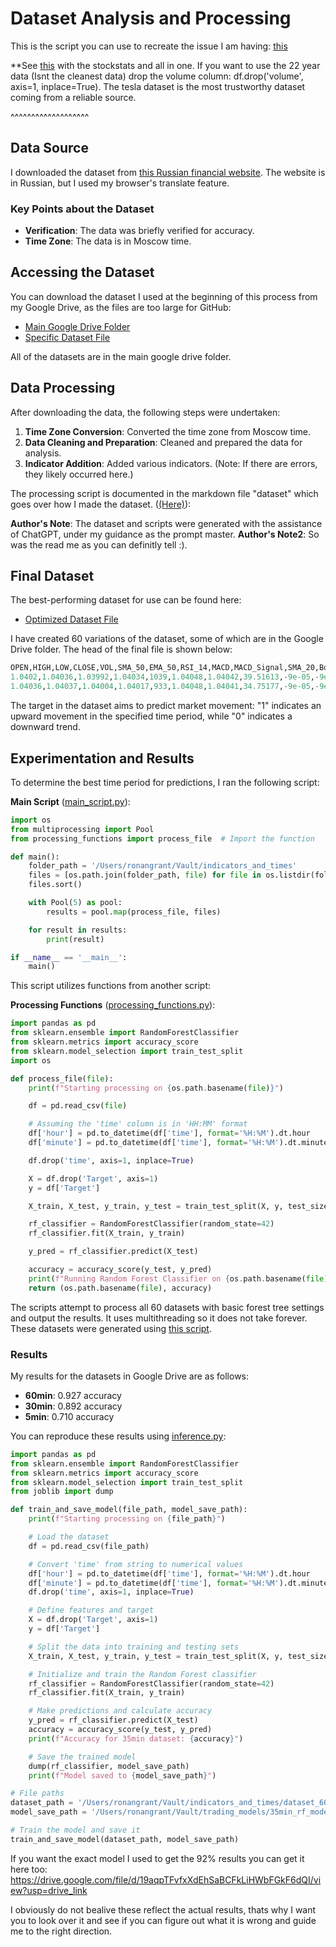 # Dataset Analysis and Processing

This is the script you can use to recreate the issue I am having: [this](help.ipynb)


**See [this](inference.ipynb) with the stockstats and all in one. If you want to use the 22 year data (Isnt the cleanest data) drop the volume column:
df.drop('volume', axis=1, inplace=True). The tesla dataset is the most trustworthy dataset coming from a reliable source.

^^^^^^^^^^^^^^^^^^^

## Data Source

I downloaded the dataset from [this Russian financial website](https://www.finam.ru/quote/forex/eurusd/export/). The website is in Russian, but I used my browser's translate feature. 

### Key Points about the Dataset
- **Verification**: The data was briefly verified for accuracy.
- **Time Zone**: The data is in Moscow time.

## Accessing the Dataset

You can download the dataset I used at the beginning of this process from my Google Drive, as the files are too large for GitHub:
- [Main Google Drive Folder](https://drive.google.com/drive/folders/1NIw2Kqc043LLIK7ZXrx8wYRol7zuFjP2?usp=drive_link)
- [Specific Dataset File](https://drive.google.com/file/d/1HAWgJpsows16hIDv3vg1szH9XQ7CGR6C/view?usp=drive_link)

All of the datasets are in the main google drive folder.

## Data Processing

After downloading the data, the following steps were undertaken:
1. **Time Zone Conversion**: Converted the time zone from Moscow time.
2. **Data Cleaning and Preparation**: Cleaned and prepared the data for analysis.
3. **Indicator Addition**: Added various indicators. (Note: If there are errors, they likely occurred here.)

The processing script is documented in the markdown file "dataset" which goes over how I made the dataset. ([(Here)](dataset.md)):

**Author's Note**: The dataset and scripts were generated with the assistance of ChatGPT, under my guidance as the prompt master.
**Author's Note2**: So was the read me as you can definitly tell :).

## Final Dataset

The best-performing dataset for use can be found here:
- [Optimized Dataset File](https://drive.google.com/file/d/1TbTsfjtshYY6l_2K6uCzVom-ZqGqV4vh/view?usp=drive_link)

I have created 60 variations of the dataset, some of which are in the Google Drive folder. The head of the final file is shown below:

```python
OPEN,HIGH,LOW,CLOSE,VOL,SMA_50,EMA_50,RSI_14,MACD,MACD_Signal,SMA_20,Bollinger_Upper,Bollinger_Lower,time,day_of_week,%K,%D,ATR,Target
1.0402,1.04036,1.03992,1.04034,1039,1.04048,1.04042,39.51613,-9e-05,-9e-05,1.04037,1.04082,1.03993,22:21,2,63.09523809524188,53.96825396825272,0.0003749999999999,1
1.04036,1.04037,1.04004,1.04017,933,1.04048,1.04041,34.75177,-9e-05,-9e-05,1.04035,1.04077,1.03992,22:22,2,45.56962025317808,53.681936909787,0.0003799999999999,1
```

The target in the dataset aims to predict market movement: "1" indicates an upward movement in the specified time period, while "0" indicates a downward trend.

## Experimentation and Results

To determine the best time period for predictions, I ran the following script:

**Main Script** ([main_script.py](main_script.py)):
```python
import os
from multiprocessing import Pool
from processing_functions import process_file  # Import the function

def main():
    folder_path = '/Users/ronangrant/Vault/indicators_and_times'
    files = [os.path.join(folder_path, file) for file in os.listdir(folder_path) if file.endswith('.csv')]
    files.sort()

    with Pool(5) as pool:
        results = pool.map(process_file, files)

    for result in results:
        print(result)

if __name__ == '__main__':
    main()

```

This script utilizes functions from another script:

**Processing Functions** ([processing_functions.py](processing_functions.py)):
```python
import pandas as pd
from sklearn.ensemble import RandomForestClassifier
from sklearn.metrics import accuracy_score
from sklearn.model_selection import train_test_split
import os

def process_file(file):
    print(f"Starting processing on {os.path.basename(file)}")

    df = pd.read_csv(file)

    # Assuming the 'time' column is in 'HH:MM' format
    df['hour'] = pd.to_datetime(df['time'], format='%H:%M').dt.hour
    df['minute'] = pd.to_datetime(df['time'], format='%H:%M').dt.minute

    df.drop('time', axis=1, inplace=True)

    X = df.drop('Target', axis=1)
    y = df['Target']

    X_train, X_test, y_train, y_test = train_test_split(X, y, test_size=0.2, random_state=42)

    rf_classifier = RandomForestClassifier(random_state=42)
    rf_classifier.fit(X_train, y_train)

    y_pred = rf_classifier.predict(X_test)

    accuracy = accuracy_score(y_test, y_pred)
    print(f"Running Random Forest Classifier on {os.path.basename(file)} - Accuracy: {accuracy}")
    return (os.path.basename(file), accuracy)

```

The scripts attempt to process all 60 datasets with basic forest tree settings and output the results. It uses multithreading so it does not take forever. These datasets were generated using [this script](main_script.py).

### Results

My results for the datasets in Google Drive are as follows:
- **60min**: 0.927 accuracy
- **30min**: 0.892 accuracy
- **5min**: 0.710 accuracy

You can reproduce these results using [inference.py](inference.py):
```python
import pandas as pd
from sklearn.ensemble import RandomForestClassifier
from sklearn.metrics import accuracy_score
from sklearn.model_selection import train_test_split
from joblib import dump

def train_and_save_model(file_path, model_save_path):
    print(f"Starting processing on {file_path}")

    # Load the dataset
    df = pd.read_csv(file_path)

    # Convert 'time' from string to numerical values
    df['hour'] = pd.to_datetime(df['time'], format='%H:%M').dt.hour
    df['minute'] = pd.to_datetime(df['time'], format='%H:%M').dt.minute
    df.drop('time', axis=1, inplace=True)

    # Define features and target
    X = df.drop('Target', axis=1)
    y = df['Target']

    # Split the data into training and testing sets
    X_train, X_test, y_train, y_test = train_test_split(X, y, test_size=0.2, random_state=42)

    # Initialize and train the Random Forest classifier
    rf_classifier = RandomForestClassifier(random_state=42)
    rf_classifier.fit(X_train, y_train)

    # Make predictions and calculate accuracy
    y_pred = rf_classifier.predict(X_test)
    accuracy = accuracy_score(y_test, y_pred)
    print(f"Accuracy for 35min dataset: {accuracy}")

    # Save the trained model
    dump(rf_classifier, model_save_path)
    print(f"Model saved to {model_save_path}")

# File paths
dataset_path = '/Users/ronangrant/Vault/indicators_and_times/dataset_60min.csv'
model_save_path = '/Users/ronangrant/Vault/trading_models/35min_rf_model.joblib'

# Train the model and save it
train_and_save_model(dataset_path, model_save_path)

```

If you want the exact model I used to get the 92% results you can get it here too: https://drive.google.com/file/d/19aqpTFvfxXdEhSaBCFkLiHWbFGkF6dQI/view?usp=drive_link

I obviously do not bealive these reflect the actual results, thats why I want you to look over it and see if you can figure out what it is wrong and guide me to the right direction.
